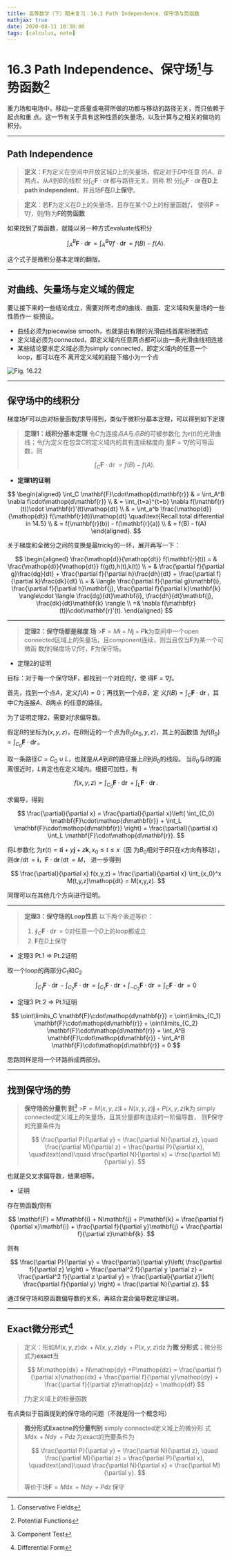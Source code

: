```yaml
---
title: 高等数学（下）期末复习：16.3 Path Independence、保守场与势函数
mathjax: true
date: 2020-08-11 10:30:00
tags: [calculus, note]
---
```


<!-- markdownlint-disable single-h1 -->

# 16.3 Path Independence、保守场[^1]与势函数[^2]

重力场和电场中，移动一定质量或电荷所做的功都与移动的路径无关，而只依赖于起点和重
点。这一节有关于具有这种性质的矢量场，以及计算与之相关的做功的积分。

<!--more-->

---

## Path Independence

<!-- markdownlint-disable-file no-blanks-blockquote -->

> **定义**：$\mathbf{F}$为定义在空间中开放区域$D$上的矢量场，假定对于$D$中任意
> 的$A$、$B$两点，从$A$到$B$的线积
> 分$\displaystyle\int_C \mathbf{F}\cdot\mathop{d\mathbf{r}}$都与路径无关。则称
> 积
> 分$\displaystyle\int_C \mathbf{F}\cdot\mathop{d\mathbf{r}}$**在**$\boldsymbol{D}$**上
> path independent**，并且场$\mathbf{F}$**在**$D$**上保守**。

> **定义**：若$\mathbf{F}$为定义在$D$上的矢量场，且存在某个$D$上的标量函数$f$，
> 使得$\mathbf{F} = \nabla f$，则$f$称为$\mathbf{F}$**的势函数**

如果找到了势函数，就能以另一种方式evaluate线积分

$$
\int_A^B \mathbf{F}\cdot\mathop{d\mathbf{r}} =
\int_A^B \nabla f\cdot\mathop{d\mathbf{r}} =
f(B) - f(A).
$$

这个式子是微积分基本定理的翻版。

---

## 对曲线、矢量场与定义域的假定

要让接下来的一些结论成立，需要对所考虑的曲线、曲面、定义域和矢量场的一些性质作一
些预设。

- 曲线必须为piecewise smooth，也就是由有限的光滑曲线首尾衔接而成
- 定义域必须为connected，即定义域内任意两点都可以由一条光滑曲线相连接
- 某些结论要求定义域必须为simply connected，即定义域内的任意一个loop，都可以在不
  离开定义域的前提下缩小为一个点

![Fig. 16.22](https://gitee.com/SamuelHuang2019/figure-bed/raw/master/img/20200810210345-Fig-16.22.png)

---

## 保守场中的线积分

梯度场$F$可以由对标量函数$f$求导得到，类似于微积分基本定理，可以得到如下定理

> **定理1：线积分基本定理** 令$C$为连接点$A$与点$B$的可被参数化
> 为$\mathbf{r}(t)$的光滑曲线；令$f$为定义在包含$C$的定义域内的具有连续梯度向
> 量$\mathbf{F} = \nabla f$的可导函数，则
>
> $$
> \int_C \mathbf{F}\cdot\mathop{d\mathbb{r}} =
> f(B) - f(A).
> $$

- **定理1的证明**

$$
\begin{aligned}
\int_C \mathbf{F}\cdot\mathop{d\mathbf{r}} & =
\int_A^B \nabla f\cdot\mathop{d\mathbf{r}} \\ & =
\int_{t=a}^{t=b} \nabla f(\mathbf{r}(t))\cdot
\mathbf{r}'(t)\mathop{dt} \\ & =
\int_a^b \frac{\mathop{d}}{\mathop{dt}}
f(\mathbf{r}(t))\mathop{dt}
\quad\text{Recall total differential in 14.5} \\ & =
f(\mathbf{r}(b)) - f(\mathbf{r}(a)) \\ & =
f(B) - f(A)
\end{aligned}.
$$

关于梯度和全微分之间的变换是最tricky的一环，展开再写一下：

$$
\begin{aligned}
    \frac{\mathop{d}}{\mathop{dt}} f(\mathbf{r}(t)) = &
    \frac{\mathop{d}}{\mathop{dt}}
    f(g(t),h(t),k(t)) \\ = &
    \frac{\partial f}{\partial g}\frac{dg}{dt} +
    \frac{\partial f}{\partial h}\frac{dh}{dt} +
    \frac{\partial f}{\partial k}\frac{dk}{dt} \\ = &
    \langle
    \frac{\partial f}{\partial g}\mathbf{i},
    \frac{\partial f}{\partial h}\mathbf{j},
    \frac{\partial f}{\partial k}\mathbf{k}
    \rangle\cdot
    \langle
    \frac{dg}{dt}\mathbf{i},
    \frac{dh}{dt}\mathbf{j},
    \frac{dk}{dt}\mathbf{k}
    \rangle \\ =&
    \nabla f(\mathbf{r}(t))\cdot\mathbf{r}'(t).
\end{aligned}
$$

---

> **定理2：保守场都是梯度
> 场** >$\mathbf{F} = M\mathbf{i} + N\mathbf{j} + P\mathbf{k}$为空间中一个open
> connected区域上的矢量场，且component连续，则当且仅当$\mathbf{F}$为某一个可微函
> 数$f$的梯度场$\nabla f$时，$\mathbf{F}$为保守场。

- 定理2的证明

目标：对于每一个保守场$\mathbf{F}$，都找到一个对应的$f$，使
得$\mathbf{F} = \nabla f$。

首先，找到一个点$A$，定义$f(A)=0$；再找到一个点$B$，定
义$f(B) = \int_C \mathbf{F}\cdot\mathop{d\mathbf{r}}$，其中$C$为连接$A$、$B$两点
的任意的路径。

为了证明定理2，需要对$f$求偏导数。

假定$B$的坐标为$(x,y,z)$，在$B$附近的一个点为$B_0(x_0,y,z)$，其上的函数值
为$f(B_0) = \int_{C_0} \mathbf{F}\cdot\mathop{d\mathbf{r}}$。

取一条路径$C=C_0\cup L$，也就是从$A$到$B$的路径接上$B$到$B_0$的线段。
当$B_0$与$B$的距离很近时，$L$肯定也在定义域内。根据可加性，有

$$
f(x,y,z) =
\int_{C_0} \mathbf{F}\cdot\mathop{d\mathbf{r}} +
\int_L \mathbf{F}\cdot\mathop{d\mathbf{r}}.
$$

求偏导，得到

$$
\frac{\partial}{\partial x} =
\frac{\partial}{\partial x}\left(
\int_{C_0} \mathbf{F}\cdot\mathop{d\mathbf{r}} +
\int_L \mathbf{F}\cdot\mathop{d\mathbf{r}}
\right) =
\frac{\partial}{\partial x}
\int_L \mathbf{F}\cdot\mathop{d\mathbf{r}}.
$$

将$L$参数化
为$\mathbf{r}(t) = t\mathbf{i} + y\mathbf{j} + z\mathbf{k},x_0\le t\le x$（因
为$B_0$相对于$B$只在$x$方向有移动），
则$\mathop{d\mathbf{r}}/\mathop{dt}=\mathbf{i}$，$\mathbf{F}\cdot\mathop{d\mathbf{r}}/\mathop{dt}=M$，
进一步得到

$$
\frac{\partial}{\partial x} f(x,y,z) =
\frac{\partial}{\partial x}
\int_{x_0}^x M(t,y,z)\mathop{dt} = M(x,y,z).
$$

同理可以在其他几个方向进行证明。

---

> **定理3：保守场的Loop性质** 以下两个表述等价：
>
> 1. $\oint_C \mathbf{F}\cdot\mathop{d\mathbf{r}}=0$对任意一个$D$上的loop都成立
> 2. $\mathbf{F}$在$D$上保守

- 定理3 Pt.1 ⇒ Pt.2证明

取一个loop的两部分$C_1$和$C_2$

$$
\int_{C_1} \mathbf{F}\cdot\mathop{d\mathbf{r}} -
\int_{C_2} \mathbf{F}\cdot\mathop{d\mathbf{r}} =
\int_{C_1} \mathbf{F}\cdot\mathop{d\mathbf{r}} +
\int_{-C_2} \mathbf{F}\cdot\mathop{d\mathbf{r}} =
\int_{C} \mathbf{F}\cdot\mathop{d\mathbf{r}} = 0
$$

- 定理3 Pt.2 ⇒ Pt.1证明

$$
\oint\limits_C \mathbf{F}\cdot\mathop{d\mathbf{r}} =
\oint\limits_{C_1} \mathbf{F}\cdot\mathop{d\mathbf{r}} +
\oint\limits_{C_2} \mathbf{F}\cdot\mathop{d\mathbf{r}} =
\int_A^B \mathbf{F}\cdot\mathop{d\mathbf{r}} -
\int_A^B \mathbf{F}\cdot\mathop{d\mathbf{r}} = 0
$$

思路同样是将一个环路拆成两部分。

---

## 找到保守场的势

> **保守场的分量判
> 别**[^3] >$\mathbf{F}=M(x,y,z)\mathbf{i}+N(x,y,z)\mathbf{j}+P(x,y,z)\mathbf{k}$为
> simply connected定义域上的矢量场，且其分量都有连续的一阶偏导数，
> 则$\mathbf{F}$保守的充要条件为
>
> $$
> \frac{\partial P}{\partial y} =
> \frac{\partial N}{\partial z}, \quad
> \frac{\partial M}{\partial z} =
> \frac{\partial P}{\partial x}, \quad\text{and}\quad
> \frac{\partial N}{\partial x} =
> \frac{\partial M}{\partial y}.
> $$

也就是交叉求偏导数，结果相等。

- 证明

存在势函数$f$则有

$$
\mathbf{F} = M\mathbf{i} + N\mathbf{j} + P\mathbf{k} =
\frac{\partial f}{\partial x}\mathbf{i} +
\frac{\partial f}{\partial y}\mathbf{j} +
\frac{\partial f}{\partial z}\mathbf{k}.
$$

则有

$$
\frac{\partial P}{\partial y} =
\frac{\partial}{\partial y}\left(
\frac{\partial f}{\partial z}
\right) =
\frac{\partial^2 f}{\partial y \partial z} =
\frac{\partial^2 f}{\partial z \partial y} =
\frac{\partial}{\partial z}\left(
\frac{\partial f}{\partial y}
\right) =
\frac{\partial N}{\partial z}.
$$

通过保守场和原函数偏导数的关系，再结合混合偏导数定理证明。

---

## Exact微分形式[^4]

> 定义：形如$M(x,y,z)\mathop{dx}+N(x,y,z)\mathop{dy}+P(x,y,z)\mathop{dz}$为**微
> 分形式**；微分形式为**exact**当
>
> $$
> M\mathop{dx} + N\mathop{dy} +P\mathop{dz} =
> \frac{\partial f}{\partial x}\mathop{dx} +
> \frac{\partial f}{\partial y}\mathop{dy} +
> \frac{\partial f}{\partial z}\mathop{dz} = \mathop{df}
> $$
>
> $f$为定义域上的标量函数

有点类似于前面提到的保守场的问题（不就是同一个概念吗）

<!-- cSpell:word Exactne -->

> **微分形式Exactne的分量判别** simply connected定义域上的微分形
> 式$M\mathop{dx} + N\mathop{dy} +P\mathop{dz}$为exact的充要条件为
>
> $$
> \frac{\partial P}{\partial y} =
> \frac{\partial N}{\partial z}, \quad
> \frac{\partial M}{\partial z} =
> \frac{\partial P}{\partial x}, \quad\text{and}\quad
> \frac{\partial N}{\partial x} =
> \frac{\partial M}{\partial y}.
> $$
>
> 等价于场$\mathbf{F}=M\mathop{dx} + N\mathop{dy} +P\mathop{dz}$保守

[^1]: Conservative Fields

[^2]: Potential Functions

[^3]: Component Test

[^4]: Differential Form

